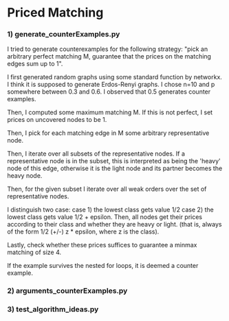 # Priced Matching


### 1) generate_counterExamples.py

I tried to generate counterexamples for the following strategy: "pick an arbitrary perfect matching M, guarantee that the prices on the matching edges sum up to 1". 

I first generated random graphs using some standard function by networkx. I think it is supposed to generate Erdos-Renyi graphs. I chose n=10 and p somewhere between 0.3 and 0.6. I observed that 0.5 generates counter examples. 

Then, I computed some maximum matching M. If this is not perfect, I set prices on uncovered nodes to be 1. 

Then, I pick for each matching edge in M some arbitrary representative node.

Then, I iterate over all subsets of the representative nodes. If a representative node is in the subset, this is interpreted as being the 'heavy' node of this edge, otherwise it is the light node and its partner becomes the heavy node. 

Then, for the given subset I iterate over all weak orders over the set of representative nodes.

I distinguish two case: case 1) the lowest class gets value 1/2 case 2) the lowest class gets value 1/2 + epsilon. Then, all nodes get their prices according to their class and whether they are heavy or light. (that is, always of the form 1/2 (+/-) z * epsilon, where z is the class). 

Lastly, check whether these prices suffices to guarantee a minmax matching of size 4.

If the example survives the nested for loops, it is deemed a counter example. 


### 2) arguments_counterExamples.py
### 3) test_algorithm_ideas.py




